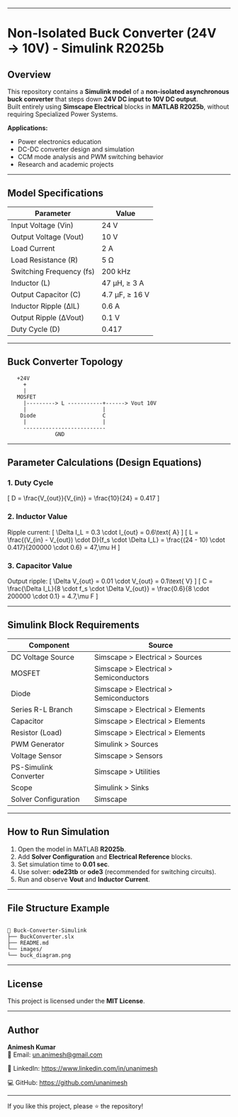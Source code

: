 
---
# Non-Isolated Buck Converter (24V → 10V) - Simulink R2025b

## Overview
This repository contains a **Simulink model** of a **non-isolated asynchronous buck converter** that steps down **24V DC input to 10V DC output**.  
Built entirely using **Simscape Electrical** blocks in **MATLAB R2025b**, without requiring Specialized Power Systems.

**Applications:**
- Power electronics education
- DC-DC converter design and simulation
- CCM mode analysis and PWM switching behavior
- Research and academic projects

---

## Model Specifications

| Parameter | Value |
|-----------|-------|
| Input Voltage (Vin) | 24 V |
| Output Voltage (Vout) | 10 V |
| Load Current | 2 A |
| Load Resistance (R) | 5 Ω |
| Switching Frequency (fs) | 200 kHz |
| Inductor (L) | 47 µH, ≥ 3 A |
| Output Capacitor (C) | 4.7 µF, ≥ 16 V |
| Inductor Ripple (ΔIL) | 0.6 A |
| Output Ripple (ΔVout) | 0.1 V |
| Duty Cycle (D) | 0.417 |

---

## Buck Converter Topology



```
   +24V
     +
     |
   MOSFET
     |---------> L -----------+------> Vout 10V
     |                        |
    Diode                     C
     |                        |
     --------------------------
               GND
```



---

## Parameter Calculations (Design Equations)

### 1. Duty Cycle
\[
D = \frac{V_{out}}{V_{in}} = \frac{10}{24} = 0.417
\]

### 2. Inductor Value
Ripple current:
\[
\Delta I_L = 0.3 \cdot I_{out} = 0.6\text{ A}
\]
\[
L = \frac{(V_{in} - V_{out}) \cdot D}{f_s \cdot \Delta I_L}
= \frac{(24 - 10) \cdot 0.417}{200000 \cdot 0.6}
= 47\,\mu H
\]

### 3. Capacitor Value
Output ripple:
\[
\Delta V_{out} = 0.01 \cdot V_{out} = 0.1\text{ V}
\]
\[
C = \frac{\Delta I_L}{8 \cdot f_s \cdot \Delta V_{out}}
= \frac{0.6}{8 \cdot 200000 \cdot 0.1}
= 4.7\,\mu F
\]

---

## Simulink Block Requirements

| Component | Source |
|-----------|--------|
| DC Voltage Source | Simscape > Electrical > Sources |
| MOSFET | Simscape > Electrical > Semiconductors |
| Diode | Simscape > Electrical > Semiconductors |
| Series R-L Branch | Simscape > Electrical > Elements |
| Capacitor | Simscape > Electrical > Elements |
| Resistor (Load) | Simscape > Electrical > Elements |
| PWM Generator | Simulink > Sources |
| Voltage Sensor | Simscape > Sensors |
| PS-Simulink Converter | Simscape > Utilities |
| Scope | Simulink > Sinks |
| Solver Configuration | Simscape |

---

## How to Run Simulation

1. Open the model in MATLAB **R2025b**.
2. Add **Solver Configuration** and **Electrical Reference** blocks.
3. Set simulation time to **0.01 sec**.
4. Use solver: **ode23tb** or **ode3** (recommended for switching circuits).
5. Run and observe **Vout** and **Inductor Current**.

---

## File Structure Example
```

📂 Buck-Converter-Simulink
├── BuckConverter.slx
├── README.md
└── images/
└── buck_diagram.png

```

---

## License
This project is licensed under the **MIT License**.

---

## Author
**Animesh Kumar**  
📧 Email: un.animesh@gmail.com 

🔗 LinkedIn: https://www.linkedin.com/in/unanimesh

💻 GitHub: https://github.com/unanimesh 

---

If you like this project, please ⭐ the repository!


